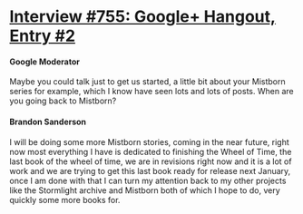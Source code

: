 # [Interview #755: Google+ Hangout, Entry #2](https://www.theoryland.com/intvmain.php?i=755#2)

#### Google Moderator

Maybe you could talk just to get us started, a little bit about your Mistborn series for example, which I know have seen lots and lots of posts. When are you going back to Mistborn?

#### Brandon Sanderson

I will be doing some more Mistborn stories, coming in the near future, right now most everything I have is dedicated to finishing the Wheel of Time, the last book of the wheel of time, we are in revisions right now and it is a lot of work and we are trying to get this last book ready for release next January, once I am done with that I can turn my attention back to my other projects like the Stormlight archive and Mistborn both of which I hope to do, very quickly some more books for.

